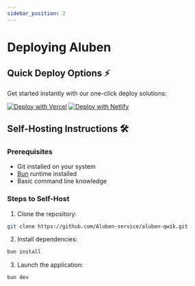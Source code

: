 ```yaml
---
sidebar_position: 2
---
```


# Deploying Aluben

## Quick Deploy Options ⚡

Get started instantly with our one-click deploy solutions:

[![Deploy with Vercel](https://vercel.com/button)](https://vercel.com/new/clone?repository-url=https%3A%2F%2Fgithub.com%2Fnebulung%2Faluben)
[![Deploy with Netlify](https://www.netlify.com/img/deploy/button.svg)](https://app.netlify.com/start/deploy?repository=https://github.com/nebulung/aluben)

## Self-Hosting Instructions 🛠️

### Prerequisites

- Git installed on your system
- [Bun](https://bun.sh) runtime installed
- Basic command line knowledge

### Steps to Self-Host

1. Clone the repository:

```bash
git clone https://github.com/Aluben-service/aluben-qwik.git
```

2. Install dependencies:

```bash
bun install
```

3. Launch the application:

```bash
bun dev
```
